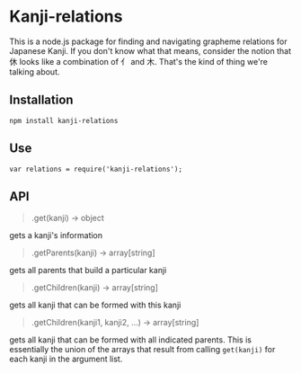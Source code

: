 # Kanji-relations

This is a node.js package for finding and navigating grapheme
relations for Japanese Kanji. If you don't know what that means,
consider the notion that 休 looks like a combination of ⺅ and 木.
That's the kind of thing we're talking about.

## Installation

`npm install kanji-relations`

## Use

`var relations = require('kanji-relations');`

## API

> .get(kanji) -> object

gets a kanji's information

>  .getParents(kanji) -> array[string]

gets all parents that build a particular kanji

> .getChildren(kanji) -> array[string]

gets all kanji that can be formed with this kanji

> .getChildren(kanji1, kanji2, ...) -> array[string]

gets all kanji that can be formed with all indicated parents.
This is essentially the union of the arrays that result from
calling `get(kanji)` for each kanji in the argument list.
